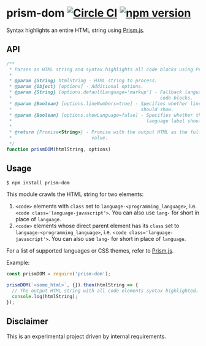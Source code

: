 # prism-dom [![Circle CI](https://circleci.com/gh/andrewscwei/prism-dom/tree/master.svg?style=svg)](https://circleci.com/gh/andrewscwei/prism-dom/tree/master) [![npm version](https://badge.fury.io/js/prism-dom.svg)](https://badge.fury.io/js/prism-dom)

Syntax highlights an entire HTML string using [Prism.js](http://prismjs.com/).

## API

```js
/**
 * Parses an HTML string and syntax highlights all code blocks using Prism.js.
 *
 * @param {String} htmlString - HTML string to process.
 * @param {Object} [options] - Additional options.
 * @param {String} [options.defaultLanguage='markup'] - Fallback language for 
 *                                                      code blocks.
 * @param {Boolean} [options.lineNumbers=true] - Specifies whether line numbers 
 *                                               should show.
 * @param {Boolean} [options.showLanguage=false] - Specifies whether the 
 *                                                 language label should show.
 *
 * @return {Promise<String>} - Promise with the output HTML as the fulfillment
 *                             value.
 */
function prismDOM(htmlString, options)
```

## Usage

```sh
$ npm install prism-dom
```

This module crawls the HTML string for two elements:
1. `<code>` elements with `class` set to `language-<programming_language>`, i.e. `<code class='language-javascript'>`. You can also use `lang-` for short in place of `language`.
2. `<code>` elements whose direct parent element has its `class` set to `language-<programming_language>`, i.e. `<code class='language-javascript'>`. You can also use `lang-` for short in place of `language`.

For a list of supported languages or CSS themes, refer to [Prism.js](http://prismjs.com/).

Example:

```js
const prismDOM = require('prism-dom');

prismDOM(`<some_html>`, {}).then(htmlString => {
  // The output HTML string with all code elements syntax highlighted.
  console.log(htmlString);
});
```

## Disclaimer

This is an experimental project driven by internal requirements.
